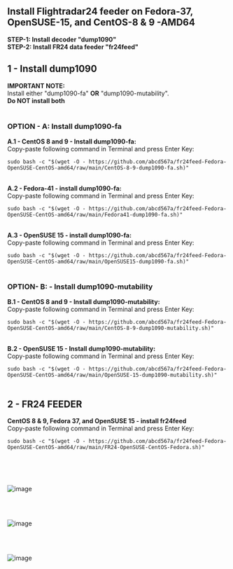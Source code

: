 ## Install Flightradar24 feeder on Fedora-37, OpenSUSE-15, and CentOS-8 & 9 -AMD64
**STEP-1: Install decoder "dump1090"** </br> 
**STEP-2: Install FR24 data feeder "fr24feed"** </br>

## 1 - Install dump1090
**IMPORTANT NOTE:** </br> Install either "dump1090-fa" **OR** "dump1090-mutability". </br>
**Do NOT install both** </br></br> 
### OPTION - A: Install dump1090-fa </br>
**A.1 - CentOS 8 and 9 - Install dump1090-fa:** </br> 
Copy-paste following command in Terminal and press Enter Key: </br>

`sudo bash -c "$(wget -O - https://github.com/abcd567a/fr24feed-Fedora-OpenSUSE-CentOS-amd64/raw/main/CentOS-8-9-dump1090-fa.sh)"  ` 
</br></br>

**A.2 - Fedora-41 - install dump1090-fa:** </br> 
Copy-paste following command in Terminal and press Enter Key: </br>

`sudo bash -c "$(wget -O - https://github.com/abcd567a/fr24feed-Fedora-OpenSUSE-CentOS-amd64/raw/main/Fedora41-dump1090-fa.sh)"  ` 
</br></br>

**A.3 - OpenSUSE 15 - install dump1090-fa:** </br> 
Copy-paste following command in Terminal and press Enter Key: </br>

`sudo bash -c "$(wget -O - https://github.com/abcd567a/fr24feed-Fedora-OpenSUSE-CentOS-amd64/raw/main/OpenSUSE15-dump1090-fa.sh)"  ` 
</br></br>

### OPTION- B:  - Install dump1090-mutability </br>
**B.1 - CentOS 8 and 9 - Install dump1090-mutability:** </br> 
Copy-paste following command in Terminal and press Enter Key: </br>

`sudo bash -c "$(wget -O - https://github.com/abcd567a/fr24feed-Fedora-OpenSUSE-CentOS-amd64/raw/main/CentOS-8-9-dump1090-mutability.sh)"  ` 
</br></br>

**B.2 - OpenSUSE 15 - Install dump1090-mutability:** </br> 
Copy-paste following command in Terminal and press Enter Key: </br>

`sudo bash -c "$(wget -O - https://github.com/abcd567a/fr24feed-Fedora-OpenSUSE-CentOS-amd64/raw/main/OpenSUSE-15-dump1090-mutability.sh)"  ` 
</br></br>


## 2 - FR24 FEEDER
**CentOS 8 & 9, Fedora 37, and OpenSUSE 15 - install fr24feed** </br> 
Copy-paste following command in Terminal and press Enter Key: </br>

`sudo bash -c "$(wget -O - https://github.com/abcd567a/fr24feed-Fedora-OpenSUSE-CentOS-amd64/raw/main/FR24-OpenSUSE-CentOS-Fedora.sh)"  ` 
</br></br>

<br></br>

![image](https://user-images.githubusercontent.com/28452511/215102356-ecc5f536-daba-491e-8399-92ede6708e1e.png)

</br></br>

![image](https://user-images.githubusercontent.com/28452511/215102121-ed02f52b-d408-48bc-8b86-c53c5f26e29b.png)

</br></br>

![image](https://user-images.githubusercontent.com/28452511/215103651-778d4100-9b28-42f1-87cf-9b2a1d1c1cfc.png)

</br></br>
